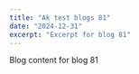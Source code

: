 ```yaml
---
title: "Ak test blogs 81"
date: "2024-12-31"
excerpt: "Excerpt for blog 81"
---
```


Blog content for blog 81